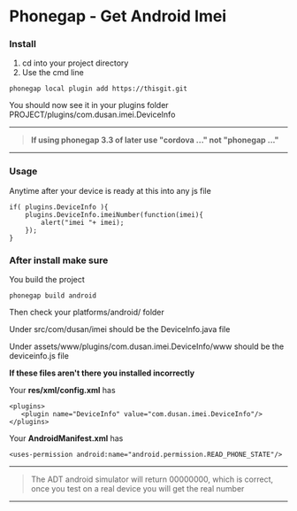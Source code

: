 # Phonegap - Get Android Imei

### Install

1. cd into your project directory
2. Use the cmd line

```
phonegap local plugin add https://thisgit.git
```

You should now see it in your plugins folder PROJECT/plugins/com.dusan.imei.DeviceInfo

---
> **If using phonegap 3.3 of later use "cordova ..." not "phonegap ..."**

---

### Usage

Anytime after your device is ready at this into any js file

```
if( plugins.DeviceInfo ){
    plugins.DeviceInfo.imeiNumber(function(imei){
        alert("imei "+ imei);                   
    });
}
```

### After install make sure

You build the project

```
phonegap build android
```

Then check your platforms/android/ folder

Under src/com/dusan/imei should be the DeviceInfo.java file

Under assets/www/plugins/com.dusan.imei.DeviceInfo/www should be the deviceinfo.js file 

**If these files aren't there you installed incorrectly**


Your **res/xml/config.xml** has

```
<plugins>
   <plugin name="DeviceInfo" value="com.dusan.imei.DeviceInfo"/>
</plugins>

```

Your **AndroidManifest.xml** has

```
<uses-permission android:name="android.permission.READ_PHONE_STATE"/>
```

---
> The ADT android simulator will return 00000000, which is correct, once you test on a real device you will get the real number

---
